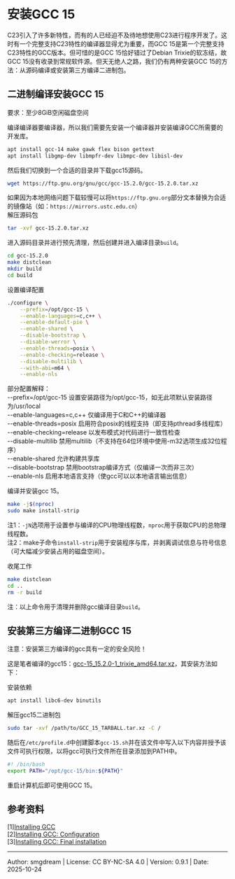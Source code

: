 # 安装GCC 15

C23引入了许多新特性，而有的人已经迫不及待地想使用C23进行程序开发了。这时有一个完整支持C23特性的编译器显得尤为重要，而GCC 15是第一个完整支持C23特性的GCC版本。但可惜的是GCC 15恰好错过了Debian Trixie的软冻结，故GCC 15没有收录到常规软件源。但天无绝人之路，我们仍有两种安装GCC 15的方法：从源码编译或安装第三方编译二进制包。  

## 二进制编译安装GCC 15

要求：至少8GiB空闲磁盘空间  

编译编译器要编译器，所以我们需要先安装一个编译器并安装编译GCC所需要的开发库。  
```sh
apt install gcc-14 make gawk flex bison gettext
apt install libgmp-dev libmpfr-dev libmpc-dev libisl-dev
```
然后我们切换到一个合适的目录并下载gcc15源码。  
```sh
wget https://ftp.gnu.org/gnu/gcc/gcc-15.2.0/gcc-15.2.0.tar.xz
```
如果因为本地网络问题下载较慢可以将`https://ftp.gnu.org`部分文本替换为合适的镜像站（如：`https://mirrors.ustc.edu.cn`）  
解压源码包  
```sh
tar -xvf gcc-15.2.0.tar.xz
```
进入源码目录并进行预先清理，然后创建并进入编译目录`build`。  
```sh
cd gcc-15.2.0
make distclean
mkdir build
cd build
```
设置编译配置  
```sh
./configure \
	--prefix=/opt/gcc-15 \
	--enable-languages=c,c++ \
	--enable-default-pie \
	--enable-shared \
	--disable-bootstrap \
	--disable-werror \
	--enable-threads=posix \
	--enable-checking=release \
	--disable-multilib \
	--with-abi=m64 \
	--enable-nls
```
部分配置解释：  
--prefix=/opt/gcc-15 设置安装路径为/opt/gcc-15，如无此项默认安装路径为/usr/local  
--enable-languages=c,c++ 仅编译用于C和C++的编译器  
--enable-threads=posix 启用符合posix的线程支持（即支持pthread多线程库）  
--enable-checking=release 以发布模式对代码进行一致性检查  
--disable-multilib 禁用multilib（不支持在64位环境中使用-m32选项生成32位程序）  
--enable-shared 允许构建共享库  
--disable-bootstrap 禁用bootstrap编译方式（仅编译一次而非三次）  
--enable-nls 启用本地语言支持（使gcc可以以本地语言输出信息）  

编译并安装gcc 15。  
```sh
make -j$(nproc)
sudo make install-strip
```
注1：`-jN`选项用于设置参与编译的CPU物理线程数，`nproc`用于获取CPU的总物理线程数。  
注2：make子命令`install-strip`用于安装程序与库，并剥离调试信息与符号信息（可大幅减少安装占用的磁盘空间）。  

收尾工作  
```sh
make distclean
cd ..
rm -r build
```
注：以上命令用于清理并删除gcc编译目录`build`。  

## 安装第三方编译二进制GCC 15

注意：安装第三方编译的gcc具有一定的安全风险！  

这是笔者编译的gcc15：[gcc-15_15.2.0-1_trixie_amd64.tar.xz](../pool/gcc-15_15.2.0-1_trixie_amd64.tar.xz)，其安装方法如下：  

安装依赖  
```sh
apt install libc6-dev binutils
```
解压gcc15二进制包  
```sh
sudo tar -xvf /path/to/GCC_15_TARBALL.tar.xz -C /
```
随后在`/etc/profile.d`中创建脚本`gcc-15.sh`并在该文件中写入以下内容并授予该文件可执行权限，以将gcc可执行文件所在目录添加到PATH中。  
```sh
#! /bin/bash
export PATH="/opt/gcc-15/bin:${PATH}"
```
重启计算机后即可使用GCC 15。  

## 参考资料

\[1\][Installing GCC](https://gcc.gnu.org/install/)  
\[2\][Installing GCC: Configuration](https://gcc.gnu.org/install/configure.html)  
\[3\][Installing GCC: Final installation](https://gcc.gnu.org/install/finalinstall.html)  

---
Author: smgdream | License: CC BY-NC-SA 4.0 | Version: 0.9.1 | Date: 2025-10-24
